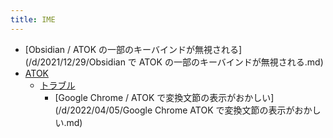 ```yaml
---
title: IME
---
```



- [Obsidian / ATOK の一部のキーバインドが無視される](/d/2021/12/29/Obsidian で ATOK の一部のキーバインドが無視される.md)
- [ATOK](./ATOK/index.md)
    - [トラブル](./ATOK/トラブル/index.md)
        - [Google Chrome / ATOK で変換文節の表示がおかしい](/d/2022/04/05/Google Chrome ATOK で変換文節の表示がおかしい.md)




